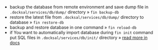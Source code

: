 * backup the database from remote environment and save dump file in `.docksal/services/db/dump/` directory » `fin backup-db`
* restore the latest file from `.docksal/services/db/dump/` directory to database » `fin restore-db` 
* backup and restore database in one command » `fin reload-db`
* if You want to automatically import database during `fin init` command put SQL files in `.docksal/services/db/init/` directory » [read more in docs](https://docs.docksal.io/service/db/import/)
